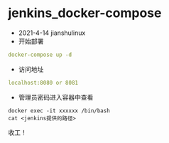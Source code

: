 # jenkins_docker-compose   
* 2021-4-14 jianshulinux   
* 开始部署
```yaml   
docker-compose up -d    
```   
* 访问地址   
```yaml   
localhost:8080 or 8081   
```   
* 管理员密码进入容器中查看   
```shell   
docker exec -it xxxxxx /bin/bash   
cat <jenkins提供的路径>   
```   
收工！
